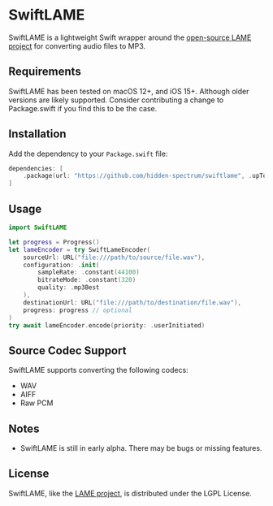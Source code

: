 # SwiftLAME

SwiftLAME is a lightweight Swift wrapper around the [open-source LAME project](https://lame.sourceforge.io) for converting audio files to MP3.


## Requirements
SwiftLAME has been tested on macOS 12+, and iOS 15+. Although older versions are likely supported. Consider contributing a change to Package.swift if you find this to be the case.

## Installation

Add the dependency to your `Package.swift` file:

```swift
dependencies: [
    .package(url: "https://github.com/hidden-spectrum/swiftlame", .upToNextMajor(from: "0.1.0")),
]
```

## Usage

```swift
import SwiftLAME

let progress = Progress()
let lameEncoder = try SwiftLameEncoder(
    sourceUrl: URL("file:///path/to/source/file.wav"), 
    configuration: .init(
        sampleRate: .constant(44100)
        bitrateMode: .constant(320)
        quality: .mp3Best
    ),
    destinationUrl: URL("file:///path/to/destination/file.wav"),
    progress: progress // optional
)
try await lameEncoder.encode(priority: .userInitiated)
```

## Source Codec Support
SwiftLAME supports converting the following codecs:
- WAV
- AIFF
- Raw PCM


## Notes
- SwiftLAME is still in early alpha. There may be bugs or missing features.

## License
SwiftLAME, like the [LAME project](https://lame.sourceforge.io/license.txt), is distributed under the LGPL License.
